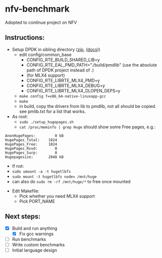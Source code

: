 # nfv-benchmark

Adopted to continue project on NFV

## Instructions:
- Setup DPDK in sibling directory ([zip](https://github.com/DPDK/dpdk/archive/v18.02.zip), ([docs](https://dpdk.readthedocs.io/en/v2.2.0/linux_gsg/intro.html)))
  * edit config/common_base
    + CONFIG_RTE_BUILD_SHARED_LIB=y
    + CONFIG_RTE_EAL_PMD_PATH="./build/pmdlib" (use the absolute path of DPDK project instead of .)
    + (for MLX4 support)
    + CONFIG_RTE_LIBRTE_MLX4_PMD=y
    + CONFIG_RTE_LIBRTE_MLX4_DEBUG=y
    + CONFIG_RTE_LIBRTE_MLX4_DLOPEN_DEPS=y
  * `make config T=x86_64-native-linuxapp-gcc`
  * `make`
  * in build, copy the drivers from lib to pmdlib, not all should be copied. see pmlib.txt for a list that works.
- As root:
  * `sudo ./setup_hugepages.sh`
  * `cat /proc/meminfo | grep Huge` should show some Free pages, e.g.:
```
AnonHugePages:         0 kB
HugePages_Total:    1024
HugePages_Free:     1024
HugePages_Rsvd:        0
HugePages_Surp:        0
Hugepagesize:       2048 kB
```
  * If not:
  * `sudo umount -a -t hugetlbfs`
  * `sudo mount -t hugetlbfs nodev /mnt/huge`
  * can also do `sudo rm -rf /mnt/huge/*` to free once mounted
- Edit Makefile:
  * Pick whether you need MLX4 support
  * Pick PORT_NAME

## Next steps:
- [x] Build and run anything
  - [x] Fix gcc warnings
- [ ] Run benchmarks
- [ ] Write custom benchmarks
- [ ] Initial language design
